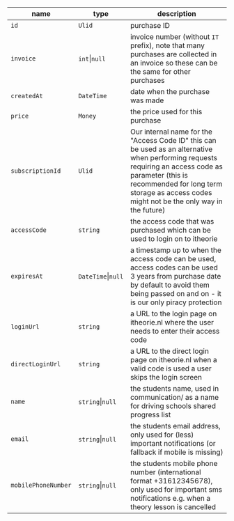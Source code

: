 | name                | type               | description                                                                                                                                                                                                                                      |
|---------------------|--------------------|--------------------------------------------------------------------------------------------------------------------------------------------------------------------------------------------------------------------------------------------------|
| `id`                | `Ulid`             | purchase ID                                                                                                                                                                                                                                      |
| `invoice`           | `int`\|`null`      | invoice number (without `IT` prefix), note that many purchases are collected in an invoice so these can be the same for other purchases                                                                                                          |
| `createdAt`         | `DateTime`         | date when the purchase was made                                                                                                                                                                                                                  |
| `price`             | `Money`            | the price used for this purchase                                                                                                                                                                                                                 |
| `subscriptionId`    | `Ulid`             | Our internal name for the "Access Code ID" this can be used as an alternative when performing requests requiring an access code as parameter (this is recommended for long term storage as access codes might not be the only way in the future) |
| `accessCode`        | `string`           | the access code that was purchased which can be used to login on to itheorie                                                                                                                                                                     |
| `expiresAt`         | `DateTime`\|`null` | a timestamp up to when the access code can be used, access codes can be used 3 years from purchase date by default to avoid them being passed on and on - it is our only piracy protection                                                       |
| `loginUrl`          | `string`           | a URL to the login page on itheorie.nl where the user needs to enter their access code                                                                                                                                                           |
| `directLoginUrl`    | `string`           | a URL to the direct login page on itheorie.nl when a valid code is used a user skips the login screen                                                                                                                                            |
| `name`              | `string`\|`null`   | the students name, used in communication/ as a name for driving schools shared progress list                                                                                                                                                     |
| `email`             | `string`\|`null`   | the students email address, only used for (less) important notifications (or fallback if mobile is missing)                                                                                                                                      |
| `mobilePhoneNumber` | `string`\|`null`   | the students mobile phone number (international format +31612345678), only used for important sms notifications e.g. when a theory lesson is cancelled                                                                                           |
